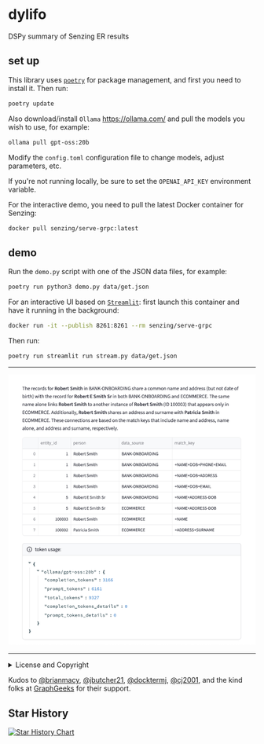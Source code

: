 # dylifo

DSPy summary of Senzing ER results


## set up

This library uses [`poetry`](https://python-poetry.org/docs/) for
package management, and first you need to install it. Then run:

```bash
poetry update
```

Also download/install `Ollama` <https://ollama.com/> and pull the
models you wish to use, for example:

```bash
ollama pull gpt-oss:20b
```

Modify the `config.toml` configuration file to change models, adjust
parameters, etc.

If you're not running locally, be sure to set the `OPENAI_API_KEY`
environment variable.

For the interactive demo, you need to pull the latest Docker container
for Senzing:

```bash
docker pull senzing/serve-grpc:latest
```


## demo

Run the `demo.py` script with one of the JSON data files, for example:

```bash
poetry run python3 demo.py data/get.json
```

For an interactive UI based on [`Streamlit`](https://streamlit.io/):
first launch this container and have it running in the background:

```bash
docker run -it --publish 8261:8261 --rm senzing/serve-grpc
```

Then run:

```bash
poetry run streamlit run stream.py data/get.json
```
---

![](./docs/assets/summary.png)

---

<details>
  <summary>License and Copyright</summary>

Source code for **Dylifo** plus logo, documentation, and examples have
an [MIT license](https://spdx.org/licenses/MIT.html) which is succinct
and simplifies use in commercial applications.

All materials herein are Copyright © 2025 Senzing, Inc.
</details>

Kudos to 
[@brianmacy](https://github.com/brianmacy),
[@jbutcher21](https://github.com/jbutcher21),
[@docktermj](https://github.com/docktermj),
[@cj2001](https://github.com/cj2001),
and the kind folks at [GraphGeeks](https://graphgeeks.org/) for their support.
</details>


## Star History

[![Star History Chart](https://api.star-history.com/svg?repos=derwenai/dylifo&type=Date)](https://star-history.com/#derwenai/dylifo&Date)
